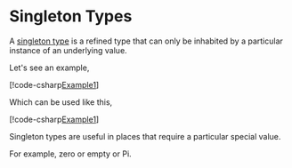# Singleton Types

A
[singleton type](https://stackoverflow.com/questions/33052086/what-is-a-singleton-type-exactly)
is a refined type that can only be inhabited by a particular instance of an
underlying value.

Let's see an example,

[!code-csharp[Example1](../../Tuxedo.Tests/SingletonTypeExample.cs#SingletonTypeExample)]

Which can be used like this,

[!code-csharp[Example1](../../Tuxedo.Tests/SingletonTypeExample.cs#SingletonTypeUsage)]

Singleton types are useful in places that require a particular special value.

For example, zero or empty or Pi.
